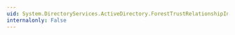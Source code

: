 ```yaml
---
uid: System.DirectoryServices.ActiveDirectory.ForestTrustRelationshipInformation.Save
internalonly: False
---
```

